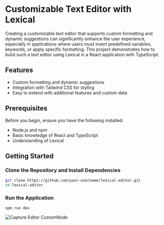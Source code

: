 # Customizable Text Editor with Lexical

Creating a customizable text editor that supports custom formatting and dynamic suggestions can significantly enhance the user experience, especially in applications where users must insert predefined variables, keywords, or apply specific formatting. This project demonstrates how to build such a text editor using Lexical in a React application with TypeScript.

## Features

- Custom formatting and dynamic suggestions
- Integration with Tailwind CSS for styling
- Easy to extend with additional features and custom data

## Prerequisites

Before you begin, ensure you have the following installed:

- Node.js and npm
- Basic knowledge of React and TypeScript
- Understanding of Lexical

## Getting Started

###  Clone the Repository and Install Dependencies

```bash
git clone https://github.com/your-username/lexical-editor.git
cd lexical-editor
```

###  Run the Application
``` npm run dev ```



![Capture Editor CustomNode](https://github.com/user-attachments/assets/660656ce-c116-47fb-8f6c-c25e501f0e43)






